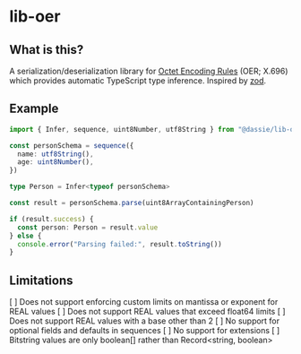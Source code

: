 # lib-oer

## What is this?

A serialization/deserialization library for [Octet Encoding Rules](https://www.itu.int/rec/T-REC-X.696/en) (OER; X.696) which provides automatic TypeScript type inference. Inspired by [zod](https://github.com/colinhacks/zod/).

## Example

```typescript
import { Infer, sequence, uint8Number, utf8String } from "@dassie/lib-oer"

const personSchema = sequence({
  name: utf8String(),
  age: uint8Number(),
})

type Person = Infer<typeof personSchema>

const result = personSchema.parse(uint8ArrayContainingPerson)

if (result.success) {
  const person: Person = result.value
} else {
  console.error("Parsing failed:", result.toString())
}
```

## Limitations

[ ] Does not support enforcing custom limits on mantissa or exponent for REAL values
[ ] Does not support REAL values that exceed float64 limits
[ ] Does not support REAL values with a base other than 2
[ ] No support for optional fields and defaults in sequences
[ ] No support for extensions
[ ] Bitstring values are only boolean[] rather than Record<string, boolean>
